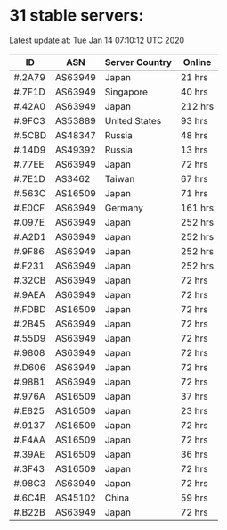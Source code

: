 # 31 stable servers:

Latest update at: Tue Jan 14 07:10:12 UTC 2020

| ID | ASN | Server Country | Online |
| -- | --- | -------------- | ------ |
| #.2A79 | AS63949 | Japan | 21 hrs |
| #.7F1D | AS63949 | Singapore | 40 hrs |
| #.42A0 | AS63949 | Japan | 212 hrs |
| #.9FC3 | AS53889 | United States | 93 hrs |
| #.5CBD | AS48347 | Russia | 48 hrs |
| #.14D9 | AS49392 | Russia | 13 hrs |
| #.77EE | AS63949 | Japan | 72 hrs |
| #.7E1D | AS3462 | Taiwan | 67 hrs |
| #.563C | AS16509 | Japan | 71 hrs |
| #.E0CF | AS63949 | Germany | 161 hrs |
| #.097E | AS63949 | Japan | 252 hrs |
| #.A2D1 | AS63949 | Japan | 252 hrs |
| #.9F86 | AS63949 | Japan | 252 hrs |
| #.F231 | AS63949 | Japan | 252 hrs |
| #.32CB | AS63949 | Japan | 72 hrs |
| #.9AEA | AS63949 | Japan | 72 hrs |
| #.FDBD | AS16509 | Japan | 72 hrs |
| #.2B45 | AS63949 | Japan | 72 hrs |
| #.55D9 | AS63949 | Japan | 72 hrs |
| #.9808 | AS63949 | Japan | 72 hrs |
| #.D606 | AS63949 | Japan | 72 hrs |
| #.98B1 | AS63949 | Japan | 72 hrs |
| #.976A | AS16509 | Japan | 37 hrs |
| #.E825 | AS16509 | Japan | 23 hrs |
| #.9137 | AS16509 | Japan | 72 hrs |
| #.F4AA | AS16509 | Japan | 72 hrs |
| #.39AE | AS16509 | Japan | 36 hrs |
| #.3F43 | AS16509 | Japan | 72 hrs |
| #.98C3 | AS63949 | Japan | 72 hrs |
| #.6C4B | AS45102 | China | 59 hrs |
| #.B22B | AS63949 | Japan | 72 hrs |

